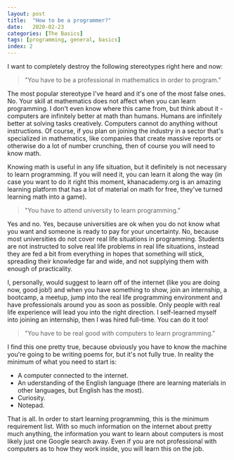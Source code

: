 ```yaml
---
layout: post
title:  "How to be a programmer?"
date:   2020-02-23
categories: [The Basics]
tags: [programming, general, basics]
index: 2
---
```


I want to completely destroy the following stereotypes right here and now: 

> "You have to be a professional in mathematics in order to program."

The most popular stereotype I've heard and it's one of the most false ones. No. Your skill at mathematics does not affect when you can learn programming. I don't even know where this came from, but think about it - computers are infinitely better at math than humans. Humans are infinitely better at solving tasks creatively. Computers cannot do anything without instructions. Of course, if you plan on joining the industry in a sector that's specialized in mathematics, like companies that create massive reports or otherwise do a lot of number crunching, then of course you will need to know math. 

 Knowing math is useful in any life situation, but it definitely is not necessary to learn programming. If you will need it, you can learn it along the way (in case you want to do it right this moment, khanacademy.org is an amazing learning platform that has a lot of material on math for free, they've turned learning math into a game). 

> "You have to attend university to learn programming."

Yes and no. Yes, because universities are ok when you do not know what you want and someone is ready to pay for your uncertainty. No, because most universities do not cover real life situations in programming. Students are not instructed to solve real life problems in real life situations, instead they are fed a bit from everything in hopes that something will stick, spreading their knowledge far and wide, and not supplying them with enough of practicality. 

I, personally, would suggest to learn off of the internet (like you are doing now, good job!) and when you have something to show, join an internship, a bootcamp, a meetup, jump into the real life programming environment and have professionals around you as soon as possible. Only people with real life experience will lead you into the right direction. I self-learned myself into joining an internship, then I was hired full-time. You can do it too! 

> "You have to be real good with computers to learn programming."

I find this one pretty true, because obviously you have to know the machine you're going to be writing poems for, but it's not fully true. In reality the minimum of what you need to start is:

* A computer connected to the internet.
* An uderstanding of the English language (there are learning materials in other languages, but English has the most).
* Curiosity.
* Notepad.

That is all. In order to start learning programming, this is the minimum requirement list. With so much information on the internet about pretty much anything, the information you want to learn about computers is most likely just one Google search away. Even if you are not professional with computers as to how they work inside, you will learn this on the job.
